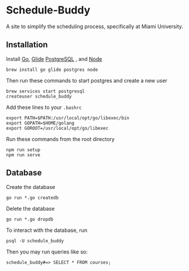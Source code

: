 # Schedule-Buddy
A site to simplify the scheduling process, specifically at Miami University.

## Installation
Install [Go](https://golang.org/), [Glide](https://glide.sh/) [PostgreSQL](https://www.postgresql.org) , and [Node](https://nodejs.org/en/)
```
brew install go glide postgres node
```
Then run these commands to start postgres and create a new user
```
brew services start postgresql
createuser schedule_buddy
```
Add these lines to your `.bashrc`
```shell
export PATH=$PATH:/usr/local/opt/go/libexec/bin
export GOPATH=$HOME/golang
export GOROOT=/usr/local/opt/go/libexec
```
Run these commands from the root directory
```
npm run setup
npm run serve
```

## Database
Create the database
```
go run *.go createdb
```
Delete the database
```
go run *.go dropdb
```
To interact with the database, run
```
psql -U schedule_buddy
```
Then you may run queries like so:
```
schedule_buddy#=> SELECT * FROM courses;

```
